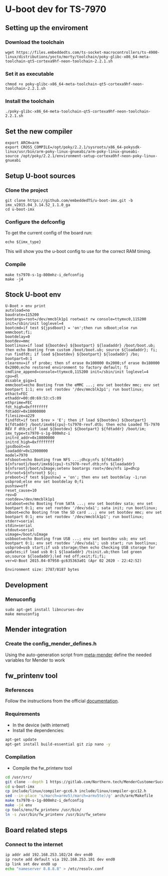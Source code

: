 
# U-boot dev for TS-7970

## Setting up the enviroment
### Download the toolchain
```
wget https://files.embeddedts.com/ts-socket-macrocontrollers/ts-4900-linux/distributions/yocto/morty/toolchain/poky-glibc-x86_64-meta-toolchain-qt5-cortexa9hf-neon-toolchain-2.2.1.sh
```

### Set it as executable
```
chmod +x poky-glibc-x86_64-meta-toolchain-qt5-cortexa9hf-neon-toolchain-2.2.1.sh
```

### Install the toolchain 
```
./poky-glibc-x86_64-meta-toolchain-qt5-cortexa9hf-neon-toolchain-2.2.1.sh
```

## Set the new compiler
```
export ARCH=arm
export CROSS_COMPILE=/opt/poky/2.2.1/sysroots/x86_64-pokysdk-linux/usr/bin/arm-poky-linux-gnueabi/arm-poky-linux-gnueabi-
source /opt/poky/2.2.1/environment-setup-cortexa9hf-neon-poky-linux-gnueabi
```

## Setup U-boot sources
### Clone the project
```
git clone https://github.com/embeddedTS/u-boot-imx.git -b imx_v2015.04_3.14.52_1.1.0_ga
cd u-boot-imx
```

### Configure the defconfig

To get the current config of the board run:
```
echo ${imx_type}
```

This will show you the u-boot config to use for the correct RAM timing. 


### Compile
```
make ts7970-s-1g-800mhz-i_defconfig
make -j4
```

## Stock U-boot env
```
U-Boot > env print
autoload=no
baudrate=115200
bootargs=root=/dev/mmcblk1p1 rootwait rw console=ttymxc0,115200 init=/sbin/init loglevel=4
bootcmd=if test ${jpsdboot} = 'on';then run sdboot;else run emmcboot;fi;
bootdelay=0
bootdev=mmc
bootlinux=if load ${bootdev} ${bootpart} ${loadaddr} /boot/boot.ub; then echo Booting from custom /boot/boot.ub; source ${loadaddr}; fi; run findfdt; if load ${bootdev} ${bootpart} ${loadaddr} /bo;
bootpart=0:1
clearenv=if sf probe; then sf erase 0x100000 0x2000;sf erase 0x180000 0x2000;echo restored environment to factory default; fi
cmdline_append=console=ttymxc0,115200 init=/sbin/init loglevel=4
cpu=dl
disable_giga=1
emmcboot=echo Booting from the eMMC ...; env set bootdev mmc; env set bootpart 1:1; env set rootdev '/dev/mmcblk2p1'; run bootlinux;
ethact=FEC
ethaddr=00:d0:69:53:c5:09
ethprime=FEC
fdt_high=0xffffffff
fdtaddr=0x18000000
filesize=a229
findfdt=if test $rev > 'E'; then if load ${bootdev} ${bootpart} ${fdtaddr} /boot/imx6${cpu}-ts7970-revf.dtb; then echo Loaded TS-7970 REV F dtb;elif load ${bootdev} ${bootpart} ${fdtaddr} /boot/im;
imx_type=ts7970-s-1g-800mhz-i
initrd_addr=0x10800000
initrd_high=0xffffffff
jpsdboot=on
loadaddr=0x12000000
model=7970
nfsboot=echo Booting from NFS ...;dhcp;nfs ${fdtaddr} ${nfsroot}/boot/imx6${cpu}-ts7970-revf.dtb;nfs ${loadaddr} ${nfsroot}/boot/uImage;setenv bootargs root=/dev/nfs ip=dhcp nfsroot=${nfsroot} ${c;
preboot=if test ${pushsw} = 'on'; then env set bootdelay -1;run usbprod;else env set bootdelay 0;fi
pushsw=off
reset_cause=10
rev=D
rootdev=/dev/mmcblk1p1
sataboot=echo Booting from SATA ...; env set bootdev sata; env set bootpart 0:1; env set rootdev '/dev/sda1'; sata init; run bootlinux;
sdboot=echo Booting from the SD card ...; env set bootdev mmc; env set bootpart 0:1; env set rootdev '/dev/mmcblk1p1'; run bootlinux;
stderr=serial
stdin=serial
stdout=serial
uimage=/boot/uImage
usbboot=echo Booting from USB ...; env set bootdev usb; env set bootpart 0:1; env set rootdev '/dev/sda1'; usb start; run bootlinux;
usbprod=usb start;if usb storage;then echo Checking USB storage for updates;if load usb 0:1 ${loadaddr} /tsinit.ub;then led green on;source ${loadaddr};led red off;exit;fi;fi;
ver=U-Boot 2015.04-07958-gc635363a01 (Apr 02 2020 - 22:42:52)

Environment size: 2787/8187 bytes

```

## Development
### Menuconfig
```
sudo apt-get install libncurses-dev
make menuconfig
```

## Mender integration
### Create the config_mender_defines.h
Using the auto-generation script from [meta-mender](https://raw.githubusercontent.com/mendersoftware/meta-mender/kirkstone/meta-mender-core/recipes-bsp/u-boot/u-boot-mender.inc) define the needed variables for Mender to work

## fw_printenv tool
### References
Follow the instructions from the official [documentation](https://docs.embeddedts.com/TS-7970#Update%20U-Boot:~:text=Boot%20section.-,Access%20U%2DBoot%20Environment%20from%20Linux,-A%20utility%20called).

### Requirements
- In the device (with internet)
- Install the dependencies:
```bash
apt-get update
apt-get install build-essential git zip nano -y
```

### Compilation
- Compile the fw_printenv tool
```bash
cd /usr/src/
git clone --depth 1 https://gitlab.com/Northern.tech/MenderCustomerSuccess/u-boot-imx-thinkipa.git -b imx_v2015.04_3.14.52_1.1.0_ga
cd u-boot-imx
cp include/linux/compiler-gcc6.h include/linux/compiler-gcc12.h
sed --in-place 's/march=armv5)/march=armv5te)/g' arch/arm/Makefile
make ts7970-s-1g-800mhz-i_defconfig
make -j4 env
cp tools/env/fw_printenv /usr/bin/
ln -s /usr/bin/fw_printenv /usr/bin/fw_setenv
```

## Board related steps
### Connect to the internet
```bash
ip addr add 192.168.253.102/24 dev end0
ip route add default via 192.168.253.101 dev end0
ip link set dev end0 up
echo "nameserver 8.8.8.8" > /etc/resolv.conf
```